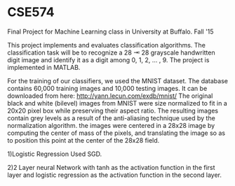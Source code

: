 # CSE574
Final Project for Machine Learning class in University at Buffalo. Fall '15 

This project implements and evaluates classification algorithms. The classification task will be to
recognize a 28 ⇥ 28 grayscale handwritten digit image and identify it as a digit among 0, 1, 2, ... , 9.
The project is implemented in MATLAB.

For the training of our classifiers, we used the MNIST dataset.
The database contains 60,000 training images and 10,000 testing images. It can be
downloaded from here: http://yann.lecun.com/exdb/mnist/
The original black and white (bilevel) images from MNIST were size normalized to fit in a 20x20
pixel box while preserving their aspect ratio. The resulting images contain grey levels as a result of
the anti-aliasing technique used by the normalization algorithm. the images were centered in a 28x28
image by computing the center of mass of the pixels, and translating the image so as to position this
point at the center of the 28x28 field.


1)Logistic Regression
Used SGD.

2)2 Layer neural Network with tanh as the activation function in the first layer and 
  logistic regression as the activation function in the second layer.

